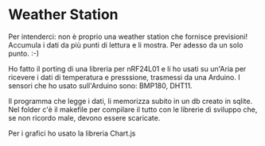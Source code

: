 Weather Station
===============

Per intenderci: non è proprio una weather station che fornisce previsioni!
Accumula i dati da più punti di lettura e li mostra. Per adesso da un solo punto. :-)

Ho fatto il porting di una libreria per nRF24L01 e li ho usati su un'Aria per ricevere i dati di temperatura e presssione, 
trasmessi da una Arduino. I sensori che ho usato sull'Arduino sono: BMP180, DHT11.

Il programma che legge i dati, li memorizza subito in un db creato in sqlite. 
Nel folder c'è il makefile per compilare il tutto con le librerie di sviluppo che, se non ricordo male, devono essere scaricate.

Per i grafici ho usato la libreria Chart.js
